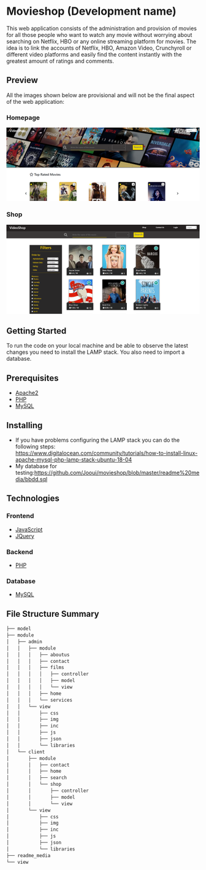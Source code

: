 # Movieshop (Development name)
This web application consists of the administration and provision of movies for all those people who want to watch any movie without worrying about searching on Netflix, HBO or any online streaming platform for movies. The idea is to link the accounts of Netflix, HBO, Amazon Video, Crunchyroll or different video platforms and easily find the content instantly with the greatest amount of ratings and comments.

## Preview
All the images shown below are provisional and will not be the final aspect of the web application:
### Homepage
![Preview home](https://github.com/Jooui/movieshop/blob/master/readme%20media/homepage.png)
### Shop
![Preview home](https://github.com/Jooui/movieshop/blob/master/readme%20media/shop.png)

## Getting Started
To run the code on your local machine and be able to observe the latest changes you need to install the LAMP stack. You also need to import a database.
## Prerequisites

* [Apache2](https://httpd.apache.org/)
* [PHP](https://www.php.net/)
* [MySQL](https://www.mysql.com/)

## Installing
- If you have problems configuring the LAMP stack you can do the following steps:
https://www.digitalocean.com/community/tutorials/how-to-install-linux-apache-mysql-php-lamp-stack-ubuntu-18-04
- My database for testing:https://github.com/Jooui/movieshop/blob/master/readme%20media/bbdd.sql


## Technologies

### Frontend
* [JavaScript](https://developer.mozilla.org/es/docs/Web/JavaScript)
* [JQuery](https://jquery.com/)
### Backend
* [PHP](https://www.php.net/)
### Database
* [MySQL](https://www.mysql.com/)

## File Structure Summary
```bash
├── model
├── module
│   ├── admin
│   │   ├── module
│   │   │   ├── aboutus
│   │   │   ├── contact
│   │   │   ├── films
│   │   │   │   ├── controller
│   │   │   │   ├── model
│   │   │   │   └── view
│   │   │   ├── home
│   │   │   └── services
│   │   └── view
│   │       ├── css
│   │       ├── img
│   │       ├── inc
│   │       ├── js
│   │       ├── json
│   │       └── libraries
│   └── client
│       ├── module
│       │   ├── contact
│       │   ├── home
│       │   ├── search
│       │   └── shop
│       │       ├── controller
│       │       ├── model
│       │       └── view
│       └── view
│           ├── css
│           ├── img
│           ├── inc
│           ├── js
│           ├── json
│           └── libraries
├── readme_media
└── view
```
